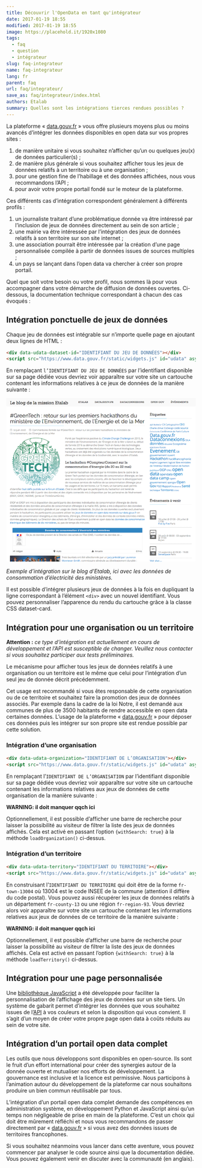 ```yaml
---
title: Découvrir l'OpenData en tant qu'intégrateur
date: 2017-01-19 18:55
modified: 2017-01-19 18:55
image: https://placehold.it/1920x1080
tags:
  - faq
  - question
  - intégrateur
slug: faq-integrateur
name: faq-integrateur
lang: fr
parent: faq
url: faq/integrateur/
save_as: faq/integrateur/index.html
authors: Etalab
summary: Quelles sont les intégrations tierces rendues possibles ?
---
```


La plateforme « [data.gouv.fr][] » vous offre plusieurs moyens plus ou moins avancés d’intégrer les données disponibles en open data sur vos propres sites :

1. de manière unitaire si vous souhaitez n’afficher qu’un ou quelques jeu(x) de données particulier(s) ;
1. de manière plus générale si vous souhaitez afficher tous les jeux de données
   relatifs à un territoire ou à une organisation ;
1. pour une gestion fine de l’habillage et des données affichées, nous vous recommandons l’API ;
1. pour avoir votre propre portail fondé sur le moteur de la plateforme.

Ces différents cas d’intégration correspondent généralement à différents profils :

1. un journaliste traitant d’une problématique donnée va être intéressé
   par l’inclusion de jeux de données directement au sein de son article ;
1. une mairie va être intéressée par l’intégration des jeux de données relatifs
   à son territoire sur son site internet ;
1. une association pourrait être intéressée par la création d’une page personnalisée compilée
   à partir de données issues de sources multiples ;
1. un pays se lançant dans l’open data va chercher à créer son propre portail.

Quel que soit votre besoin ou votre profil,
nous sommes là pour vous accompagner dans votre démarche de diffusion de données ouvertes.
Ci-dessous, la documentation technique correspondant à chacun des cas évoqués :

## Intégration ponctuelle de jeux de données
Chaque jeu de données est intégrable sur n’importe quelle page en ajoutant deux lignes de HTML :

```html
<div data-udata-dataset-id="IDENTIFIANT DU JEU DE DONNÉES"></div>
<script src="https://www.data.gouv.fr/static/widgets.js" id="udata" async defer onload="udataScript.loadDatasets()"></script>
```

En remplaçant `l’IDENTIFIANT DU JEU DE DONNÉES` par l’identifiant disponible sur sa page dédiée
vous devriez voir apparaître sur votre site un cartouche contenant les informations
relatives à ce jeux de données de la manière suivante :

![Exemple d'intégration sur le blog Etalab](/images/faq/integration/exemple-integration-blog-etalab.png)

*Exemple d’intégration sur le blog d’Etalab, ici avec les données de consommation d’électricité des ministères.*

Il est possible d’intégrer plusieurs jeux de données à la fois en dupliquant la ligne correspondant à l’élément `<div>` avec un nouvel identifiant. Vous pouvez personnaliser l’apparence du rendu du cartouche grâce à la classe CSS dataset-card.

## Intégration pour une organisation ou un territoire
**Attention :** *ce type d’intégration est actuellement en cours de développement et l’API est susceptible de changer. Veuillez nous contacter si vous souhaitez participer aux tests préliminaires.*

Le mécanisme pour afficher tous les jeux de données relatifs à une organisation ou un territoire
est le même que celui pour l’intégration d’un seul jeu de donnée décrit précédemment.

Cet usage est recommandé si vous êtes responsable de cette organisation ou de ce territoire
et souhaitez faire la promotion des jeux de données associés.
Par exemple dans la cadre de la loi Notre,
il est demandé aux communes de plus de 3500 habitants de rendre accessible en open data certaines données.
L’usage de la plateforme « [data.gouv.fr][] » pour déposer ces données puis les intégrer sur son propre site
est rendue possible par cette solution.

### Intégration d’une organisation

```html
<div data-udata-organization="IDENTIFIANT DE L’ORGANISATION"></div>
<script src="https://www.data.gouv.fr/static/widgets.js" id="udata" async defer onload="udataScript.loadOrganization()"></script>
```
En remplaçant l’`IDENTIFIANT DE L’ORGANISATION` par l’identifiant disponible sur sa page dédiée
vous devriez voir apparaître sur votre site un cartouche contenant les informations relatives
aux jeux de données de cette organisation de la manière suivante :

**WARNING: il doit manquer qqch ici**

Optionnellement, il est possible d’afficher une barre de recherche pour laisser la possibilité
au visiteur de filtrer la liste des jeux de données affichés.
Cela est activé en passant l’option `{withSearch: true}` à la méthode `loadOrganization()` ci-dessus.

### Intégration d’un territoire

```html
<div data-udata-territory="IDENTIFIANT DU TERRITOIRE"></div>
<script src="https://www.data.gouv.fr/static/widgets.js" id="udata" async defer onload="udataScript.loadTerritory()"></script>
```
En construisant l’`IDENTIFIANT DU TERRITOIRE` qui doit être de la forme `fr-town-13004`
où 13004 est le code INSEE de la commune (attention il diffère du code postal).
Vous pouvez aussi récupérer les jeux de données relatifs à un département `fr-county-13`
ou une région `fr-region-93`.
Vous devriez alors voir apparaître sur votre site un cartouche contenant les informations
relatives aux jeux de données de ce territoire de la manière suivante :

**WARNING: il doit manquer qqch ici**

Optionnellement, il est possible d’afficher une barre de recherche pour laisser la possibilité
au visiteur de filtrer la liste des jeux de données affichés.
Cela est activé en passant l’option `{withSearch: true}` à la méthode `loadTerritory()` ci-dessus.

## Intégration pour une page personnalisée
Une [bibliothèque JavaScript][udata-js] a été développée pour faciliter la personnalisation
de l’affichage des jeux de données sur un site tiers.
Un système de gabarit permet d’intégrer les données que vous souhaitez issues de l’[API][]
à vos couleurs et selon la disposition qui vous convient.
Il s’agit d’un moyen de créer votre propre page open data à coûts réduits au sein de votre site.

## Intégration d’un portail open data complet
Les outils que nous développons sont disponibles en open-source.
Ils sont le fruit d’un effort international pour créer des synergies autour de la donnée ouverte
et mutualiser nos efforts de développement.
La gouvernance est inclusive et la licence est permissive.
Nous participons à l’animation autour du développement de la plateforme
car nous souhaitons produire un bien commun réutilisable par tous.

L’intégration d’un portail open data complet demande des compétences en administration système,
en développement Python et JavaScript ainsi qu’un temps non négligeable de prise en main de la plateforme.
C’est un choix qui doit être mûrement réfléchi
et nous vous recommandons de passer directement par « [data.gouv.fr][] »
si vous avez des données issues de territoires francophones.

Si vous souhaitez néanmoins vous lancer dans cette aventure,
vous pouvez commencer par analyser le code source ainsi que la documentation dédiée.
Vous pouvez également venir en discuter avec la communauté (en anglais).

[data.gouv.fr]: https://www.data.gouv.fr
[API]: https://www.data.gouv.fr/fr/apidoc/
[udata-js]: https://github.com/DepthFrance/udata-js
